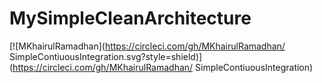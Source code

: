 # MySimpleCleanArchitecture
[![MKhairulRamadhan](https://circleci.com/gh/MKhairulRamadhan/
SimpleContiuousIntegration.svg?style=shield)](https://circleci.com/gh/MKhairulRamadhan/
SimpleContiuousIntegration)
